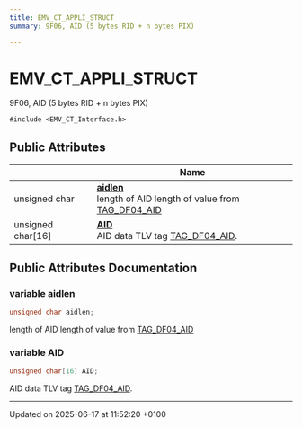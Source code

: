 ```yaml
---
title: EMV_CT_APPLI_STRUCT
summary: 9F06, AID (5 bytes RID + n bytes PIX) 

---
```


# EMV_CT_APPLI_STRUCT



9F06, AID (5 bytes RID + n bytes PIX) 


`#include <EMV_CT_Interface.h>`

## Public Attributes

|                | Name           |
| -------------- | -------------- |
| unsigned char | **[aidlen](struct_e_m_v___c_t___a_p_p_l_i___s_t_r_u_c_t.md#variable-aidlen)** <br>length of AID    length of value from [TAG_DF04_AID]() |
| unsigned char[16] | **[AID](struct_e_m_v___c_t___a_p_p_l_i___s_t_r_u_c_t.md#variable-aid)** <br>AID data    TLV tag [TAG_DF04_AID]().  |

## Public Attributes Documentation

### variable aidlen

```cpp
unsigned char aidlen;
```

length of AID    length of value from [TAG_DF04_AID]()

### variable AID

```cpp
unsigned char[16] AID;
```

AID data    TLV tag [TAG_DF04_AID](). 

-------------------------------

Updated on 2025-06-17 at 11:52:20 +0100